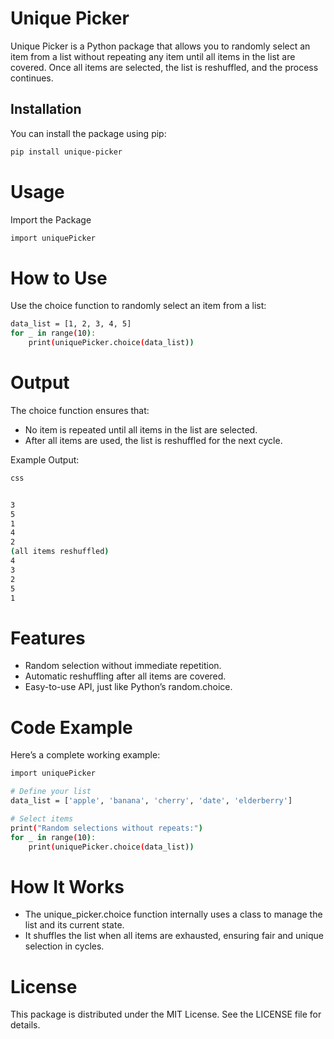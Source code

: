 # Unique Picker

Unique Picker is a Python package that allows you to randomly select an item from a list without repeating any item until all items in the list are covered. Once all items are selected, the list is reshuffled, and the process continues.

## Installation
You can install the package using pip:
```bash
pip install unique-picker
```

# Usage
Import the Package
```bash
import uniquePicker
```
# How to Use
Use the choice function to randomly select an item from a list:
```bash
data_list = [1, 2, 3, 4, 5]
for _ in range(10):
    print(uniquePicker.choice(data_list))

```
# Output
The choice function ensures that:
- No item is repeated until all items in the list are selected.
- After all items are used, the list is reshuffled for the next cycle.

Example Output:

```bash
css


3
5
1
4
2
(all items reshuffled)
4
3
2
5
1

```

# Features
- Random selection without immediate repetition.
- Automatic reshuffling after all items are covered.
- Easy-to-use API, just like Python’s random.choice.

# Code Example
Here’s a complete working example:
```bash
import uniquePicker

# Define your list
data_list = ['apple', 'banana', 'cherry', 'date', 'elderberry']

# Select items
print("Random selections without repeats:")
for _ in range(10):
    print(uniquePicker.choice(data_list))

```
# How It Works
- The unique_picker.choice function internally uses a class to manage the list and its current state.
- It shuffles the list when all items are exhausted, ensuring fair and unique selection in cycles.

# License
This package is distributed under the MIT License. See the LICENSE file for details.